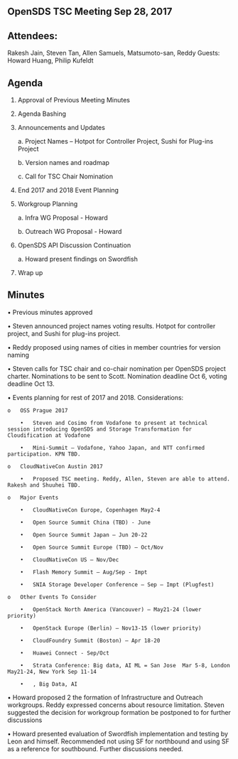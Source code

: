 ## OpenSDS TSC Meeting Sep 28, 2017 

## Attendees:
Rakesh Jain, Steven Tan, Allen Samuels, Matsumoto-san, Reddy
Guests: Howard Huang, Philip Kufeldt

## Agenda
1.	Approval of Previous Meeting Minutes
2.	Agenda Bashing
3.	Announcements and Updates

	a.	Project Names – Hotpot for Controller Project, Sushi for Plug-ins Project
	
	b.	Version names and roadmap
	
	c.	Call for TSC Chair Nomination
	
4.	End 2017 and 2018 Event Planning 
5.	Workgroup Planning 

	a.	Infra WG Proposal - Howard
	
	b.	Outreach WG Proposal - Howard
	
6.	OpenSDS API Discussion Continuation 

	a.	Howard present findings on Swordfish
	
7.	Wrap up




 
 

## Minutes

•	Previous minutes approved

•	Steven announced project names voting results. Hotpot for controller project, and Sushi for plug-ins project.

•	Reddy proposed using names of cities in member countries for version naming

•	Steven calls for TSC chair and co-chair nomination per OpenSDS project charter. Nominations to be sent to Scott. Nomination deadline Oct 6, voting deadline Oct 13. 

•	Events planning for rest of 2017 and 2018. Considerations:

	o	OSS Prague 2017
	
		•	Steven and Cosimo from Vodafone to present at technical session introducing OpenSDS and Storage Transformation for Cloudification at Vodafone

		•	Mini-Summit – Vodafone, Yahoo Japan, and NTT confirmed participation. KPN TBD.
		
	o	CloudNativeCon Austin 2017
	
		•	Proposed TSC meeting. Reddy, Allen, Steven are able to attend. Rakesh and Shuuhei TBD.

	o	Major Events
	
		•	CloudNativeCon Europe, Copenhagen May2-4

		•	Open Source Summit China (TBD) - June

		•	Open Source Summit Japan – Jun 20-22

		•	Open Source Summit Europe (TBD) – Oct/Nov

		•	CloudNativeCon US – Nov/Dec

		•	Flash Memory Summit – Aug/Sep - Impt

		•	SNIA Storage Developer Conference – Sep – Impt (Plugfest)

	o	Other Events To Consider
	
		•	OpenStack North America (Vancouver) – May21-24 (lower priority)

		•	OpenStack Europe (Berlin) – Nov13-15 (lower priority)

		•	CloudFoundry Summit (Boston) – Apr 18-20

		•	Huawei Connect - Sep/Oct

		•	Strata Conference: Big data, AI ML = San Jose  Mar 5-8, London May21-24, New York Sep 11-14  

		•	, Big Data, AI

•	Howard proposed 2 the formation of Infrastructure and Outreach workgroups. Reddy expressed concerns about resource limitation. Steven suggested the decision for workgroup formation be postponed to for further discussions

•	Howard presented evaluation of Swordfish implementation and testing by Leon and himself. Recommended not using SF for northbound and using SF as a reference for southbound. Further discussions needed.



 




